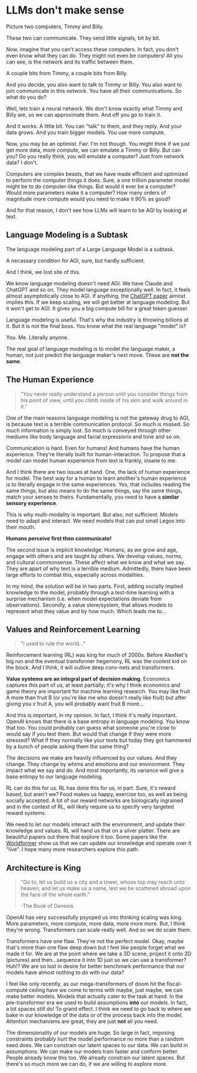 # LLMs don't make sense

Picture two computers, Timmy and Billy.

These two can communicate. They send little signals, bit by bit.

Now, imagine that you can't access these computers. In fact, you don't even know
what they can do. They might not even be computers! All you can see, is the network 
and its traffic between them.

A couple bits from Timmy, a couple bits from Billy.

And you decide, you also want to talk to Timmy or Billy. You also want to join 
communicate in this network. You have all their communications. So what do you do?

Well, lets train a neural network. We don't know exactly what Timmy and Billy are,
so we can approximate them. And off you go to train it.

And it works. A little bit. You can "talk" to them, and they reply. And your data 
grows. And you train bigger models. You use more compute.

Now, you may be an optimist. Fair. I'm not though. You might think if we just get 
more data, more compute, we can emulate a Timmy or Billy. But can you? Do you really 
think, you will emulate a computer? Just from network data? I don't.

Computers are complex beasts, that we have made efficient and optimized to perform 
the computer things it does. Sure, a one trillion parameter model might be to do 
computer-like things. But would it ever be a computer? Would more parameters make it
a computer? How many orders of magnitude more compute would you need to make it 90% 
as good?

And for that reason, I don't see how LLMs will learn to be AGI by looking at text.

## Language Modeling is a Subtask

The language modeling part of a Large Language Model is a subtask.

A necassary condition for AGI, sure, but hardly sufficient.

And I think, we lost site of this.

We know language modeling doesn't need AGI. We have Claude and ChatGPT and so on. 
They model language exceptionally well. In fact, it feels almost asymptotically 
close to AGI. If anything, the [ChatGPT paper](https://arxiv.org/pdf/2001.08361) 
almost implies this. If we keep scaling, we will get better at language modeling.
But it won't get to AGI. It gives you a big compute bill for a great token guesser.

Language modeling is useful. That's why the industry is throwing billions at it. 
But it is not the final boss. You know what the real language "model" is?

You. Me. Literally anyone.

The real goal of language modeling is to model the language maker, a human, not 
just predict the language maker's next move. These are **not the same**.

## The Human Experience

> "You never really understand a person until you consider things from his point of 
> view, until you climb inside of his skin and walk around in it."

One of the main reasons language modeling is not the gateway drug to AGI, is because
text is a terrible communication protocol. So much is missed. So much information 
is simply lost. So much is conveyed through other mediums like body language and facial 
expressions and tone and so on. 

Communication is hard. Even for humans! And humans have the human experience. 
They're literally built for human-interaction. To propose that a model can model 
human experience from text is frankly, insane to me. 

And I think there are two issues at hand. One, the lack of human experience for 
model. The best way for a human to learn another's human experience is to literally 
engage in the same experiences. Yes, that includes reading the same things, but 
also means to do the same things, say the same things, match your senses to theirs. 
Fundamentally, you need to have a **similar sensory experience**.

This is why multi-modality is important. But also, not sufficient. Models need to 
adapt and interact. We need models that can put small Legos into their mouth.

**Humans perceive first then communicate!**

The second issue is implicit knowledge. Humans, as we grow and age, engage with 
others and are taught by others. We develop values, norms, and cultural commonsense.
These affect what we know and what we say. They are apart of why text is a terrible 
medium. Admittedly, there have been large efforts to combat this, especially across
modalities.

In my mind, the solution will be in two parts. First, adding socially implied knowledge 
to the model, probably through a test-time learning with a surprise mechanism (i.e. 
when model expectations deviate from observations). Secondly, a value store/system, that 
allows models to represent what they value and by how much. Which leads me to...

## Values and Reinforcement Learning

> "I used to rule the world..."

Reinforcement learning (RL) was king for much of 2000s. Before AlexNet's big run 
and the eventual transformer hegemony, RL was the coolest kid on the block. And 
I think, it will outlive deep conv-nets and transformers.

**Value systems are an integral part of decision making**. Economics captures this 
part of us, at least partially; it's why I think economics and game theory are 
important for machine learning research. You may like fruit A more than fruit B (or 
you're like me who doesn't really like fruit) but after giving you _x_ fruit A, 
you will probably want fruit B more...

And this is important, in my opinion. In fact, I think it's really important. 
OpenAI knows that there is a base entropy in language modeling. You know that too. 
You could probably can guess what someone you're close to would say if you text 
them. But would that change if they were more stressed? What if they normally like 
your texts but today they got hammered by a bunch of people asking them the same thing? 

The decisions we make are heavily influenced by our values. And they change. They
change by whims and emotions and our environment. They impact what we say and do.
And most importantly, its variance will give a base entropy to our language modeling.

RL can do this for us. RL has done this for us, in part. Sure, it's reward based, 
but aren't we? Food makes us happy, exercise too, as well as being socially accepted. 
A lot of our reward networks are biologically ingrained and in the context of RL,
will likely require us to specify very targeted reward systems.

We need to let our models interact with the environment, and update their knowledge 
and values. RL will hand us that on a silver platter. There are beautiful papers out 
there that explore it too. Some papers like the [Worldformer](https://arxiv.org/pdf/2106.09608) 
show us that we can update our knowledge and operate over it "live". I hope many 
more researchers explore this path.

## Architecture is King

> "Go to, let us build us a city and a tower, whose top may reach unto heaven; 
> and let us make us a name, lest we be scattered abroad upon the face of the 
> whole earth." 
>
> -The Book of Genesis

OpenAI has very successfully psyoped us into thinking scaling was king. More 
parameters, more compute, more data, more more more. But, I think they're wrong. 
Transformers can scale really well. And so we do scale them.

Transformers have one flaw. They're not the perfect model. Okay, maybe that's 
more than one flaw deep down but I feel like people forget what we made it for.
We are at the point where we take a 3D scene, project it onto 2D (pictures) 
and then...sequence it into 1D just so we can use a transformer? Huh!? We are so 
lost in desire for better benchmark performance that our models have almost 
nothing to do with our data?

I feel like only recently, as our mega-transformers of doom hit the fiscal-compute 
ceiling have we come to terms with maybe, just maybe, we can make better models.
Models that actually cater to the task at hand. In the pre-transformer era we used 
to build assumptions **into** our models. In fact, a lot spaces still do! To grand
effect. I think we need to go back to where we bake in our knowledge of the data or 
of the process back into the model. Attention mechanisms are great, they are just 
**not** all you need.

The dimensionality of our models are huge. So large in fact, imposing constraints 
probably hurt the model performance no more than a random seed does. We can constrain 
our latent spaces to our data. We can build in assumptions. We can make our models
train faster and conform better. People already know this too. We already constrain 
our latent spaces. But there's so much more we can do, if we are willing to explore 
more.
